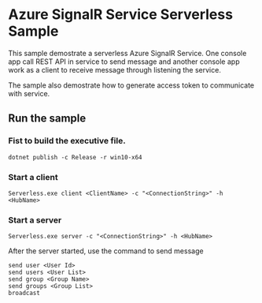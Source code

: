 Azure SignalR Service Serverless Sample
=================================

This sample demostrate a serverless Azure SignalR Service. One console app call REST API in service to send message and another console app work as a client to receive message through listening the service.

The sample also demostrate how to generate access token to communicate with service.

## Run the sample

### Fist to build the executive file.

```
dotnet publish -c Release -r win10-x64
```

### Start a client

```
Serverless.exe client <ClientName> -c "<ConnectionString>" -h <HubName>
```

### Start a server

```
Serverless.exe server -c "<ConnectionString>" -h <HubName>
```

After the server started, use the command to send message

```
send user <User Id>
send users <User List>
send group <Group Name>
send groups <Group List>
broadcast
```

